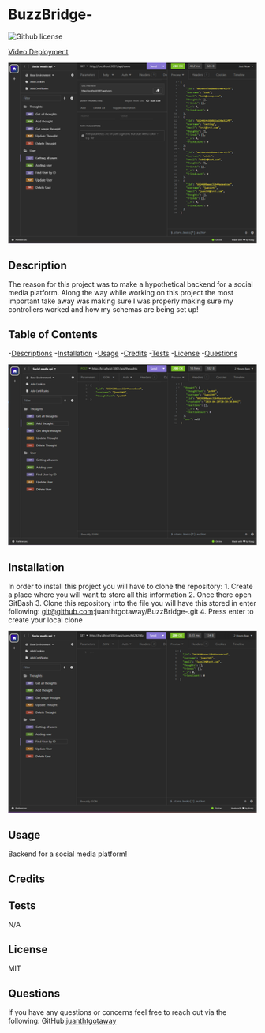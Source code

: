 # BuzzBridge-
![Github license](https://shields.io/badge/license-MIT-orange)

[Video Deployment](https://drive.google.com/file/d/10wVvkv27RnOJ7-2EXIS2yTmxK8He9OGt/view?usp=drive_link)

![alt text](./assets/Get%20All.png)

## Description
The reason for this project was to make a hypothetical backend for a social media platform. 
Along the way while working on this project the most important take away was making sure I was properly making sure my controllers worked and how my schemas are being set up!

## Table of Contents
-[Descriptions](#Descriptions)
-[Installation](#Installation)
-[Usage](#Usage)
-[Credits](#Credits)
-[Tests](#Tests)
-[License](#License)
-[Questions](##Questions)

![alt text](./assets/addthought.png)

## Installation
In order to install this project you will have to clone the repository: 
    1. Create a place where you will want to store all this information 
    2. Once there open GitBash
    3. Clone this repository into the file you will have this stored in
            enter following: git@github.com:juanthtgotaway/BuzzBridge-.git
    4. Press enter to create your local clone

![alt text](./assets/Userbyid.png)

## Usage
Backend for a social media platform!

## Credits

## Tests
N/A
## License
MIT

## Questions
If you have any questions or concerns feel free to reach out via the following:
GitHub:[juanthtgotaway](https://github.com/juanthtgotaway)